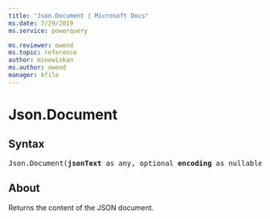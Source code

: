 ```yaml
---
title: "Json.Document | Microsoft Docs"
ms.date: 7/29/2019
ms.service: powerquery

ms.reviewer: owend
ms.topic: reference
author: minewiskan
ms.author: owend
manager: kfile
---
```

# Json.Document

## Syntax

<pre>
Json.Document(<b>jsonText</b> as any, optional <b>encoding</b> as nullable number) as any
</pre>

## About  
Returns the content of the JSON document.
